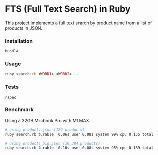 # FTS (Full Text Search) in Ruby

This project implements a full text search by product name from a list of
products in JSON.

### Installation

```ruby
bundle
```

### Usage

```ruby
ruby search.rb <WORD1> <WORD2> ...
```

### Tests

```ruby
rspec
```

### Benchmark

Using a 32GB Macbook Pro with M1 MAX.

```bash
# using products.json (129 products)
ruby search.rb Durable  0.06s user 0.08s system 99% cpu 0.135 total

# using products_big.json (16_384 products)
ruby search.rb Durable  0.10s user 0.08s system 95% cpu 0.189 total
```

